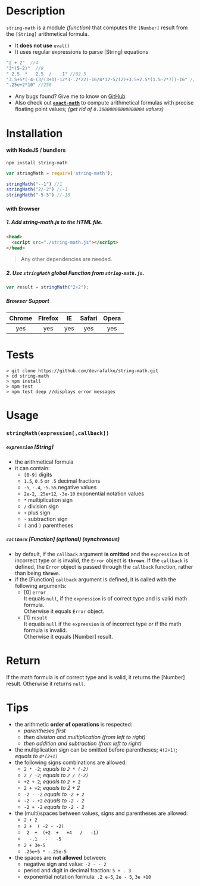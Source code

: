 # Description

`string-math` is a module *(function)* that computes the `[Number]` result from the `[String]` arithmetical formula.
* It **does not use** `eval()`
* It uses regular expressions to parse [String] equations

```javascript
"2 + 2"  //4
"3*(5-2)"  //9
" 2.5  *   2.5  /   .1" //62.5
"3.5+5*(-4-(3/(3+1)-12*3-.2*22)-16/4*12-5/(2)+3.5+2.5*(1.5-2*7))-16" //-225.5
".25e+2*10" //250
```

* Any bugs found? Give me to know on [GitHub](https://github.com/devrafalko/string-math)
* Also check out [**`exact-math`**](https://www.npmjs.com/package/exact-math) to compute arithmetical formulas with precise floating point values; *(get rid of `0.30000000000000004` values)*


# Installation

#### with NodeJS / bundlers

`npm install string-math`

```javascript
var stringMath = require('string-math');

stringMath("--1") //1
stringMath("2/-2") //-1
stringMath("-5-5") //-10
```

#### with Browser

##### 1. Add string-math.js to the HTML file.
```html
<head>
  <script src="./string-math.js"></script>
</head>
```
> Any other dependencies are needed.

##### 2. Use `stringMath` **global Function** from `string-math.js`.
```javascript
var result = stringMath("2+2");
```

##### Browser Support
|Chrome|Firefox|IE|Safari|Opera|
:---:|:---:|:---:|:---:|:---:|
|yes|yes|yes|yes|yes|

# Tests
```
> git clone https://github.com/devrafalko/string-math.git
> cd string-math
> npm install
> npm test
> npm test deep //displays error messages
```

# Usage

### `stringMath(expression[,callback])`
##### `expression` **[String]**
* the arithmetical formula
* it can contain:
  * `[0-9]` digits
  * `1.5`, `0.5` or `.5` decimal fractions
  * `-5`, `-.4`, `-5.55` negative values
  * `2e-2`, `.25e+12`, `-3e-10` exponential notation values
  * `*` multiplication sign
  * `/` division sign
  * `+` plus sign
  * `-` subtraction sign
  * `(` and `)` parentheses

##### `callback` **[Function]** *(optional)* *(synchronous)*
* by default, if the `callback` argument **is omitted** and the `expression` is of incorrect type or is invalid, the `Error` object is **`thrown`**. If the `callback` is defined, the `Error` object is passed through the `callback` function, rather than being **`thrown`**.
* if the [Function] `callback` argument is defined, it is called with the following arguments:
  * [0] `error`  
    It equals `null`, if the `expression` is of correct type and is valid math formula.  
    Otherwise it equals `Error` object.
  * [1] `result`  
    It equals `null` if the `expression` is of incorrect type or if the math formula is invalid.  
    Otherwise it equals [Number] result.

# Return

If the math formula is of correct type and is valid, it returns the [Number] result. Otherwise it returns `null`.

# Tips
* the arithmetic **order of operations** is respected:
  * *parentheses first*
  * *then division and multiplication (from left to right)*
  * *then addition and subtraction (from left to right)*
* the multiplication sign can be omitted before parentheses; `4(2+1)`; *equals to `4*(2+1)`*
* the following signs combinations are allowed:
  * `2 * -2`; *equals to `2 * (-2)`*
  * `2 / -2`; *equals to `2 / (-2)`*
  * `+2 + 2`; *equals to `2 + 2`*
  * `2 + +2`; *equals to 2 + 2*
  * `-2 - -2` *equals to `-2 + 2`*
  * `-2 - +2` *equals to `-2 - 2`*
  * `-2 + -2` *equals to `-2 - 2`*
* the (multi)spaces between values, signs and parentheses are allowed:
  * `2 + 2`
  * `2 +  ( -2 - -2)`
  * ` 2  +  (+2  +   +4   /   -1)`
  * `  -.1   -   -5`
  * `2 + 3e-5`
  * `.25e+5 * -.25e-5`
* the spaces are **not allowed** between:
  * negative sign and value: `-2 - - 2`
  * period and digit in decimal fraction: `5 + . 3`
  * exponential notation formula: `.2 e-5`, `2e - 5`, `3e +10`